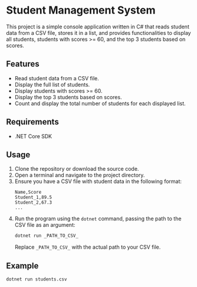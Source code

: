 # Student Management System

This project is a simple console application written in C# that reads student data from a CSV file, stores it in a list, and provides functionalities to display all students, students with scores >= 60, and the top 3 students based on scores.

## Features

- Read student data from a CSV file.
- Display the full list of students.
- Display students with scores >= 60.
- Display the top 3 students based on scores.
- Count and display the total number of students for each displayed list.

## Requirements

- .NET Core SDK

## Usage

1. Clone the repository or download the source code.
2. Open a terminal and navigate to the project directory.
3. Ensure you have a CSV file with student data in the following format:
    ```
    Name,Score
    Student_1,89.5
    Student_2,67.3
    ...
    ```
4. Run the program using the `dotnet` command, passing the path to the CSV file as an argument:
    ```sh
    dotnet run _PATH_TO_CSV_
    ```
   Replace `_PATH_TO_CSV_` with the actual path to your CSV file.

## Example

```sh
dotnet run students.csv

